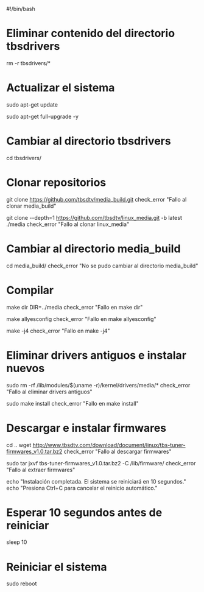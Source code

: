 #!/bin/bash

# Eliminar contenido del directorio tbsdrivers
rm -r tbsdrivers/*

# Actualizar el sistema
sudo apt-get update


sudo apt-get full-upgrade -y

# Cambiar al directorio tbsdrivers
cd tbsdrivers/


# Clonar repositorios
git clone https://github.com/tbsdtv/media_build.git
check_error "Fallo al clonar media_build"

git clone --depth=1 https://github.com/tbsdtv/linux_media.git -b latest ./media
check_error "Fallo al clonar linux_media"

# Cambiar al directorio media_build
cd media_build/
check_error "No se pudo cambiar al directorio media_build"

# Compilar
make dir DIR=../media
check_error "Fallo en make dir"

make allyesconfig
check_error "Fallo en make allyesconfig"

make -j4
check_error "Fallo en make -j4"

# Eliminar drivers antiguos e instalar nuevos
sudo rm -rf /lib/modules/$(uname -r)/kernel/drivers/media/*
check_error "Fallo al eliminar drivers antiguos"

sudo make install
check_error "Fallo en make install"

# Descargar e instalar firmwares
cd ..
wget http://www.tbsdtv.com/download/document/linux/tbs-tuner-firmwares_v1.0.tar.bz2
check_error "Fallo al descargar firmwares"

sudo tar jxvf tbs-tuner-firmwares_v1.0.tar.bz2 -C /lib/firmware/
check_error "Fallo al extraer firmwares"

echo "Instalación completada. El sistema se reiniciará en 10 segundos."
echo "Presiona Ctrl+C para cancelar el reinicio automático."

# Esperar 10 segundos antes de reiniciar
sleep 10

# Reiniciar el sistema
sudo reboot
